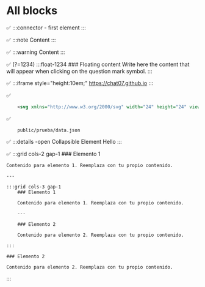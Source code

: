# All blocks


✅
:::connector
    - first element
:::


✅
:::note
    Content
:::


✅
:::warning
    Content
:::


✅
(?=1234)
:::float-1234
    ### Floating content
    Write here the content that will appear when clicking on the question mark symbol.
:::


✅
:::iframe style="height:10em;"
    https://chat07.github.io
:::


✅
```svg style="height:10em;"
    <svg xmlns="http://www.w3.org/2000/svg" width="24" height="24" viewBox="0 0 24 24"><path fill="currentColor" d="M17.75 9h.5q.325 0 .538-.213T19 8.25v-.5q0-.325-.213-.537T18.25 7h-.5q-.325 0-.537.213T17 7.75v.5q0 .325.213.538T17.75 9M18 23q-2.075 0-3.537-1.463T13 18t1.463-3.537T18 13t3.538 1.463T23 18t-1.463 3.538T18 23m-.5-4.5v2q0 .2.15.35T18 21t.35-.15t.15-.35v-2h2q.2 0 .35-.15T21 18t-.15-.35t-.35-.15h-2v-2q0-.2-.15-.35T18 15t-.35.15t-.15.35v2h-2q-.2 0-.35.15T15 18t.15.35t.35.15zM8 6.575q.3 0 .588.087t.562.288l5.3 3.775q.2.125.288.325t.087.4t-.1.363t-.3.287q-1.575.925-2.5 2.563T11 18.125q0 .875.175 1.35t.175 1.05q0 .275-.187.438t-.463.162q-.325 0-.512-.25t-.188-.6v-3.65q0-.625-.437-1.062T8.5 15.125h-1q-.625 0-1.062.438T6 16.625v2.5q0 .825-.587 1.413T4 21.125H3q-.825 0-1.412-.587T1 19.125V12.15q0-.5.225-.925t.625-.7l5-3.575q.275-.2.563-.288T8 6.576M21 3q.825 0 1.413.588T23 5v6.625q0 .425-.4.613t-.775-.088q-.6-.425-1.3-.687t-1.425-.388q-.425-.05-.812-.075t-.813.025q-.2.025-.337-.15T17 10.5q0-.25-.112-.45t-.313-.35L10.95 5.65q-.325-.25-.525-.6t-.2-.7q0-.625.4-.987T11.7 3z"/></svg>
```


✅
```animation -loop
    public/prueba/data.json
```


✅
:::details -open Collapsible Element
    Hello
:::


✅
:::grid cols-2 gap-1
    ### Elemento 1

    Contenido para elemento 1. Reemplaza con tu propio contenido.

    ---

    :::grid cols-3 gap-1
        ### Elemento 1

        Contenido para elemento 1. Reemplaza con tu propio contenido.

        ---

        ### Elemento 2

        Contenido para elemento 2. Reemplaza con tu propio contenido.

    :::

    ### Elemento 2

    Contenido para elemento 2. Reemplaza con tu propio contenido.

:::






